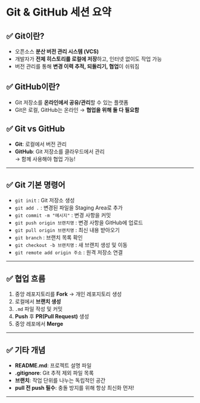 # Git & GitHub 세션 요약

## ✅ Git이란?
- 오픈소스 **분산 버전 관리 시스템 (VCS)**
- 개발자가 **전체 히스토리를 로컬에 저장**하고, 인터넷 없이도 작업 가능
- 버전 관리를 통해 **변경 이력 추적, 되돌리기, 협업**이 쉬워짐

## ✅ GitHub이란?
- Git 저장소를 **온라인에서 공유/관리**할 수 있는 플랫폼
- Git은 로컬, GitHub는 온라인 → **협업을 위해 둘 다 필요함**

## ✅ Git vs GitHub
- **Git**: 로컬에서 버전 관리  
- **GitHub**: Git 저장소를 클라우드에서 관리  
→ 함께 사용해야 협업 가능!

---

## ✅ Git 기본 명령어
- `git init` : Git 저장소 생성
- `git add .` : 변경된 파일을 Staging Area로 추가
- `git commit -m "메시지"` : 변경 사항을 커밋
- `git push origin 브랜치명` : 변경 사항을 GitHub에 업로드
- `git pull origin 브랜치명` : 최신 내용 받아오기
- `git branch` : 브랜치 목록 확인
- `git checkout -b 브랜치명` : 새 브랜치 생성 및 이동
- `git remote add origin 주소` : 원격 저장소 연결

---

## ✅ 협업 흐름
1. 중앙 레포지토리를 **Fork** → 개인 레포지토리 생성
2. 로컬에서 **브랜치 생성**
3. `.md` 파일 작성 및 커밋
4. **Push** 후 **PR(Pull Request)** 생성
5. 중앙 레포에서 **Merge**

---

## ✅ 기타 개념
- **README.md**: 프로젝트 설명 파일
- **.gitignore**: Git 추적 제외 파일 목록
- **브랜치**: 작업 단위를 나누는 독립적인 공간
- **pull 전 push 필수**: 충돌 방지를 위해 항상 최신화 먼저!

---


